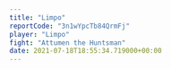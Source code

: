 ```yaml
---
title: "Limpo"
reportCode: "3n1wYpcTb84QrmFj"
player: "Limpo"
fight: "Attumen the Huntsman"
date: 2021-07-18T18:55:34.719000+00:00
---
```

